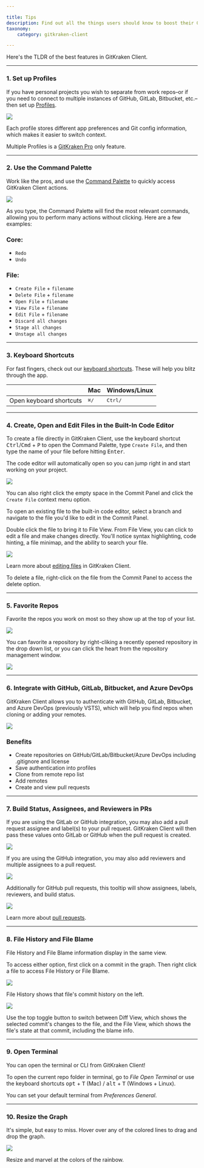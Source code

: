 ```yaml
---

title: Tips
description: Find out all the things users should know to boost their GitKraken Client experience.
taxonomy:
    category: gitkraken-client

---
```


Here's the TLDR of the best features in GitKraken Client.

***

### 1. Set up Profiles

If you have personal projects you wish to separate from work repos–or if you need to connect to multiple instances of GitHub, GitLab, Bitbucket, etc.–then set up [Profiles](/start-here/profiles).

<img src="/wp-content/uploads/profile-example.png" srcset="/wp-content/uploads/profile-example@2x.png 2x" class="img-responsive center img-bordered">

Each profile stores different app preferences and Git config information, which makes it easier to switch context.

<div class='callout callout--success'>
    <p>Multiple Profiles is a <a href="https://www.gitkraken.com/git-client" target="_blank">GitKraken Pro</a> only feature.</p>
</div>

***

### 2. Use the Command Palette

Work like the pros, and use the [Command Palette](/start-here/command-palette) to quickly access GitKraken Client actions.

<img src="/wp-content/uploads/FFcommands.gif" srcset="/wp-content/uploads/FFcommands.gif" class="img-responsive center img-bordered">

As you type, the Command Palette will find the most relevant commands, allowing you to perform many actions without clicking. Here are a few examples:

<h3>Core:</h3>

 * `Redo`
 * `Undo`

<h3>File:</h3>

* `Create File` + `filename`
* `Delete File` + `filename`
* `Open File` + `filename`
* `View File` + `filename`
* `Edit File` + `filename`
* `Discard all changes`
* `Stage all changes`
* `Unstage all changes`



***

### 3. Keyboard Shortcuts

For fast fingers, check out our [keyboard shortcuts](/start-here/keyboard-shortcuts). These will help you blitz through the app.

<table class='table table--bordered table--shortcuts'>
    <thead>
        <tr>
            <th>&nbsp;</th>
            <th>Mac</th>
            <th>Windows/Linux</th>
        </tr>
    </thead>
    <tbody>
        <tr>
            <td>Open keyboard shortcuts</td>
            <td><kbd>&#8984;</kbd><kbd>/</kbd></td>
            <td><kbd>Ctrl</kbd><kbd>/</kbd></td>
        </tr>
    </tbody>
</table>

***

### 4. Create, Open and Edit Files in the Built-In Code Editor

To create a file directly in GitKraken Client, use the keyboard shortcut  <kbd>Ctrl</kbd>/<kbd>Cmd</kbd> + <kbd>P</kbd> to open the Command Palette, type `Create File`, and then type the name of your file before hitting <kbd>Enter</kbd>.

The code editor will automatically open so you can jump right in and start working on your project. 

<img src='/wp-content/uploads/Editor-gif.gif' class='img-bordered img-responsive center'>

You can also right click the empty space in the Commit Panel and click the `Create File` context menu option.

To open an existing file to the built-in code editor, select a branch and navigate to the file you'd like to edit in the Commit Panel.

Double click the file to bring it to File View. From File View, you can click to edit a file and make changes directly. You'll notice syntax highlighting, code hinting, a file minimap, and the ability to search your file.

<img src='/wp-content/uploads/Updated-editor.gif' class='img-bordered img-responsive center'>

Learn more about [editing files](/working-with-files/editing-files) in GitKraken Client.

To delete a file, right-click on the file from the Commit Panel to access the delete option. 


***

### 5. Favorite Repos

Favorite the repos you work on most so they show up at the top of your list.

<img src="/wp-content/uploads/list.png" srcset="/wp-content/uploads/list.png" class="img-bordered img-responsive center">

You can favorite a repository by right-cliking a recently opened repository in the drop down list, or you can click the heart from the repository management window.

<img src="/wp-content/uploads/star-repos.png" srcset="/wp-content/uploads/star-repos@2x.png" class="img-bordered img-responsive center">

***

### 6. Integrate with GitHub, GitLab, Bitbucket, and Azure DevOps

GitKraken Client allows you to authenticate with GitHub, GitLab, Bitbucket, and Azure DevOps (previously VSTS), which will help you find repos when cloning or adding your remotes.

<img src="/wp-content/uploads/authentication.png" srcset="/wp-content/uploads/authentication@2x.png" class="img-bordered img-responsive center">

### Benefits

- Create repositories on GitHub/GitLab/Bitbucket/Azure DevOps including .gitignore and license
- Save authentication into profiles
- Clone from remote repo list
- Add remotes 
- Create and view pull requests

***

### 7. Build Status, Assignees, and Reviewers in PRs

If you are using the GitLab or GitHub integration, you may also add a pull request assignee and label(s) to your pull request. GitKraken Client will then pass these values onto GitLab or GitHub when the pull request is created. 

<img src='/wp-content/uploads/gitlab-assignee.png' srcset='/wp-content/uploads/gitlab-assignee@2x.png' class='img-bordered img-responsive center'>

If you are using the GitHub integration, you may also add reviewers and multiple assignees to a pull request. 

<img src='/wp-content/uploads/github-assignee.png' srcset='/wp-content/uploads/github-assignee@2x.png' class='img-bordered img-responsive center'>

Additionally for GitHub pull requests, this tooltip will show assignees, labels, reviewers, and build status.

<img src='/wp-content/uploads/tooltip-github.png' srcset='/wp-content/uploads/tooltip-github@2x.png' class='img-bordered img-responsive center'>

Learn more about [pull requests](/working-with-repositories/pull-requests).

***

### 8. File History and File Blame

File History and File Blame information display in the same view.

To access either option, first click on a commit in the graph. Then right click a file to access File History or File Blame.

<img src='/wp-content/uploads/file-history.png' srcset='/wp-content/uploads/file-history@2x.png 2x' class='img-bordered img-responsive center'>

File History shows that file's commit history on the left.

<img src='/wp-content/uploads/file-diff.png' srcset='/wp-content/uploads/file-diff.png 2x' class='img-bordered img-responsive center'>

Use the top toggle button to switch between Diff View, which shows the selected commit's changes to the file, and the File View, which shows the file's state at that commit, including the blame info.

***

### 9. Open Terminal 

You can open the terminal or CLI from GitKraken Client!

To open the current repo folder in terminal, go to <em class="context-menu">File <i class='fa fa-caret-right'></i> Open Terminal</em> or use the keyboard shortcuts <kbd>opt</kbd> + <kbd>T</kbd> (Mac) / <kbd>alt</kbd> + <kbd>T</kbd> (Windows + Linux). 

You can set your default terminal from <em class="context-menu">Preferences <i class='fa fa-caret-right'></i> General</em>.

***

### 10. Resize the Graph

It's simple, but easy to miss. Hover over any of the colored lines to drag and drop the graph.

<img src='/wp-content/uploads/graph-gif.gif' class='figure img-floated img-floated--right'>


Resize and marvel at the colors of the rainbow.




